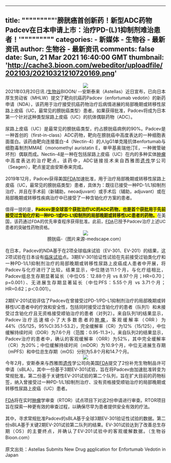 
---
title: """""""""'膀胱癌首创新药！新型ADC药物Padcev在日本申请上市：治疗PD-(L)1抑制剂难治患者！'"""""""""
categories: 
    - 新媒体
    - 生物谷 - 最新资讯
author: 生物谷 - 最新资讯
comments: false
date: Sun, 21 Mar 2021 16:40:00 GMT
thumbnail: 'http://cache3.bioon.com/webeditor/uploadfile/202103/20210321210720169.png'
---

<div>   
<div style="text-align: center;"><img src="http://cache3.bioon.com/webeditor/uploadfile/202103/20210321210720169.png" referrerpolicy="no-referrer"><br></div><div style="text-align: justify;">2021年03月20日讯 /<a class="channel_keylink" href="http://news.bioon.com/" target="_blank">生物谷</a>BIOON/ --安斯泰来（Astellas）近日宣布，已向日本厚生劳动省（MHLW）提交了靶向抗癌药Padcev（enfortumab vedotin）的新药申请（NDA），该药用于治疗接受抗癌药物治疗后病情进展的局部晚期或转移性尿路上皮癌（UC，最常见的膀胱癌类型）患者。如果获得批准，Padcev将成为日本第一个针对这种类型尿路上皮癌（UC）的抗体偶联药物（ADC）。</div><div style="text-align: justify;"><br></div><div style="text-align: justify;">尿路上皮癌（UC）是最常见的膀胱癌类型，约占膀胱癌病例的90%。Padcev是一种首创的（first-in-class）ADC药物，靶向在膀胱癌中高度表达的一种细胞表面蛋白。该药由靶向连接蛋白-4（Nectin-4）的人IgG1单克隆抗体enfortumab与细胞毒制剂MMAE（monomethyl auristatin E，单甲基奥瑞他汀E，一种微管破坏剂）偶联而成。Nectin-4是一种在包括尿路上皮癌（UC）在内的多种实体<a class="channel_keylink" href="http://xy.bioon.com/course_video/chang-fei-bian-ma-RNA-yu-zhong-liu959063.html">肿瘤</a>中高度表达的治疗靶点。该药中，ADC链接技术来自西雅图<a class="channel_keylink" href="http://xy.bioon.com/course_video/zhong-guo-ren-qun-ying-yang-he-yi-chuan-yin416058.html">遗传</a>学公司（Seagen），靶点鉴定由安斯泰来完成。</div><div style="text-align: justify;"><br></div><div style="text-align: justify;">2019年12月，Padcev获得美国<a class="channel_keylink" href="http://news.bioon.com/fda/" target="_blank">FDA</a>加速批准，用于治疗局部晚期或转移性尿路上皮癌（UC，最常见的膀胱癌类型）患者，具体为：既往已接受一种PD-1/L1抑制剂治疗、并且在手术前（新辅助，neoadjuvant）或手术后（辅助，adjuvant）或在局部晚期或转移性疾病治疗中已接受了一种含铂化疗方案的患者。</div><div style="text-align: justify;"><br></div><div style="text-align: justify;"><span style="font-size: 13.3333px;">值得一提的是，<span style="font-weight: bold; background-color: rgb(255, 255, 0);">Padcev是全球首个获批治疗UC的ADC药物，也是首个获批用于先前接受过含铂化疗和一种PD-1或PD-L1抑制剂的局部晚期或转移性UC患者的药物。</span>在美国，该药通过FDA的优先审查程序获得批准。此前，</span><a class="channel_keylink" href="http://news.bioon.com/fda/" target="_blank" style="font-size: 13.3333px;">FDA</a><span style="font-size: 13.3333px;">已授予Padcev治疗上述UC患者的突破性药物资格。</span></div><div style="text-align: center;"><img src="http://cache3.bioon.com/webeditor/uploadfile/202103/20210321210651777.png" referrerpolicy="no-referrer"><br></div><div style="text-align: center;">膀胱癌-（图片来源-medscape.com）</div><div style="text-align: center;"><br></div><div style="text-align: justify;">在日本，Padcev的NDA基于在2项全球临床试验（EV-301、EV-201）的结果，这2项试验在日本设有<a class="channel_keylink" href="http://xy.bioon.com/course_video/lin-chuang-shi-yan-de-feng-xian-jian-kong239833.html">临床试验</a>点。3期EV-301验证性试验在先前接受过铂类化疗和一种PD-1/L1抑制剂治疗的局部晚期或转移性尿路上皮癌成人患者中开展，将Padcev与化疗进行了比较。结果显示，中位随访11.1个月，与化疗组相比，Padcev组总生存期显著延长（中位OS：12.88个月 vs 8.97个月；HR=0.70；p=0.001）、无进展生存期显著延长（中位PFS：5.55个月 vs 3.71个月；HR=0.62；p＜0.001）。</div><div style="text-align: justify;"><br></div><div style="text-align: justify;">2期EV-201试验评估了Padcev在曾接受过PD-1/PD-L1抑制剂治疗的局部晚期或转移性UC患者中的疗效和安全性，包括同时接受过含铂化疗的患者（队列1）和未接受过含铂化疗且无资格接受顺铂治疗的患者（对列2）。来自队列1的结果显示，Padcev治疗迅速缩小了大多数患者的<a class="channel_keylink" href="http://xy.bioon.com/course_video/chang-fei-bian-ma-RNA-yu-zhong-liu959063.html">肿瘤</a>，客观缓解率（ORR）为44%（55/125，95%CI:35.1-53.2），完全缓解率（CR）为12%（15/125），中位缓解持续时间（DOR）为7.6个月（范围：0.95-11.3+）。来自队列2的结果显示，Padcev治疗的患者中，确认的客观缓解率（ORR）为52%，其中完全缓解率（CR）为20%；中位缓解持续时间（mDOR）为10.9个月，中位无进展生存期（mPFS）和中位总生存期（mOS）分别为5.8个月和14.7个月。</div><div style="text-align: center;"><img src="http://cache3.bioon.com/webeditor/uploadfile/202103/20210321210707763.png" referrerpolicy="no-referrer"><br></div><div style="text-align: justify;">今年2月，安斯泰来与西雅图<a class="channel_keylink" href="http://xy.bioon.com/course_video/zhong-guo-ren-qun-ying-yang-he-yi-chuan-yin416058.html">遗传</a>学公司向美国<a class="channel_keylink" href="http://news.bioon.com/fda/" target="_blank">FDA</a>提交了2份补充生物制品许可申请（sBLA）。其中一份基于3期EV-301试验，旨在将Padcev由加速批准转变为常规批准。第二份基于关键性EV-201试验的第二个队列，旨在扩大目前的药物标签，纳入曾接受过一种PD-1/L1抑制剂治疗、没有资格接受顺铂治疗的局部晚期或转移性尿路上皮癌（UC）患者。</div><div style="text-align: justify;"><br></div><div style="text-align: justify;"><a class="channel_keylink" href="http://news.bioon.com/fda/" target="_blank">FDA</a>将在实时<a class="channel_keylink" href="http://xy.bioon.com/course_video/chang-fei-bian-ma-RNA-yu-zhong-liu959063.html">肿瘤</a>学审查（RTOR）试点项目下对这2份申请进行审查。RTOR项目旨在探索一种更有效的审查过程，以确保尽早为患者提供安全有效的疗法。</div><div style="text-align: justify;"><br></div><div style="text-align: justify;">其中，寻求常规批准Padcev的sBLA基于全球3期EV-301验证性试验的数据。第二份sBLA基于关键2期EV-201试验第二队列的结果。EV-301试验达到了改善总生存期（OS）的主要终点，并确认了EV-201试验中的客观缓解数据。（生物谷Bioon.com）</div><div style="text-align: justify;"><br></div><div style="text-align: justify;">原文出处：Astellas Submits New Drug <a class="channel_keylink" href="http://www.bioon.com/m/">app</a>lication for Enfortumab Vedotin in Japan</div>
  
</div>
            